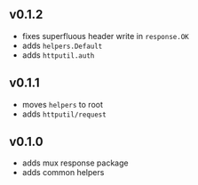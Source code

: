 ## v0.1.2

- fixes superfluous header write in `response.OK`
- adds `helpers.Default` 
- adds `httputil.auth`

## v0.1.1

- moves `helpers` to root
- adds `httputil/request`

## v0.1.0

- adds mux response package
- adds common helpers